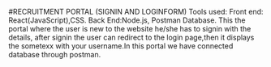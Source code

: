 #RECRUITMENT PORTAL (SIGNIN AND LOGINFORM)
Tools used:
   Front end: React(JavaScript),CSS.
   Back End:Node.js, Postman Database.
This the portal where the user is new to the website he/she has to signin with the details, after signin the user can  redirect to the login page,then it displays the sometexx with your 
username.In this portal we have connected database through postman.
